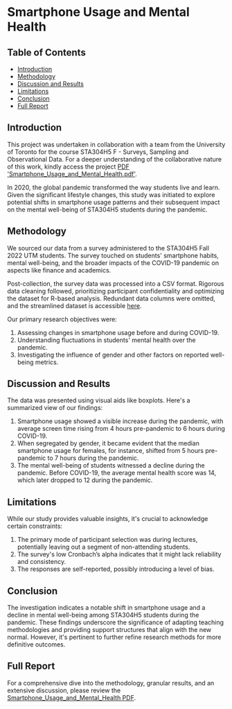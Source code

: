 # Smartphone Usage and Mental Health

## Table of Contents
- [Introduction](#introduction)
- [Methodology](#methodology)
- [Discussion and Results](#discussion-and-results)
- [Limitations](#limitations)
- [Conclusion](#conclusion)
- [Full Report](#full-report)

## Introduction
This project was undertaken in collaboration with a team from the University of Toronto for the course STA304H5 F - Surveys, Sampling and Observational Data. For a deeper understanding of the collaborative nature of this work, kindly access the project [PDF 'Smartphone_Usage_and_Mental_Health.pdf'](Smartphone_Usage_and_Mental_Health.pdf).

In 2020, the global pandemic transformed the way students live and learn. Given the significant lifestyle changes, this study was initiated to explore potential shifts in smartphone usage patterns and their subsequent impact on the mental well-being of STA304H5 students during the pandemic.

## Methodology
We sourced our data from a survey administered to the STA304H5 Fall 2022 UTM students. The survey touched on students' smartphone habits, mental well-being, and the broader impacts of the COVID-19 pandemic on aspects like finance and academics.

Post-collection, the survey data was processed into a CSV format. Rigorous data cleaning followed, prioritizing participant confidentiality and optimizing the dataset for R-based analysis. Redundant data columns were omitted, and the streamlined dataset is accessible [here](dataset.csv).

Our primary research objectives were:

1. Assessing changes in smartphone usage before and during COVID-19.
2. Understanding fluctuations in students' mental health over the pandemic.
3. Investigating the influence of gender and other factors on reported well-being metrics.

## Discussion and Results
The data was presented using visual aids like boxplots. Here's a summarized view of our findings:

1. Smartphone usage showed a visible increase during the pandemic, with average screen time rising from 4 hours pre-pandemic to 6 hours during COVID-19.
2. When segregated by gender, it became evident that the median smartphone usage for females, for instance, shifted from 5 hours pre-pandemic to 7 hours during the pandemic.
3. The mental well-being of students witnessed a decline during the pandemic. Before COVID-19, the average mental health score was 14, which later dropped to 12 during the pandemic.

## Limitations
While our study provides valuable insights, it's crucial to acknowledge certain constraints:

1. The primary mode of participant selection was during lectures, potentially leaving out a segment of non-attending students.
2. The survey's low Cronbach’s alpha indicates that it might lack reliability and consistency.
3. The responses are self-reported, possibly introducing a level of bias.

## Conclusion
The investigation indicates a notable shift in smartphone usage and a decline in mental well-being among STA304H5 students during the pandemic. These findings underscore the significance of adapting teaching methodologies and providing support structures that align with the new normal. However, it's pertinent to further refine research methods for more definitive outcomes.

## Full Report
For a comprehensive dive into the methodology, granular results, and an extensive discussion, please review the [Smartphone_Usage_and_Mental_Health PDF](./Smartphone_Usage_and_Mental_Health.pdf).
